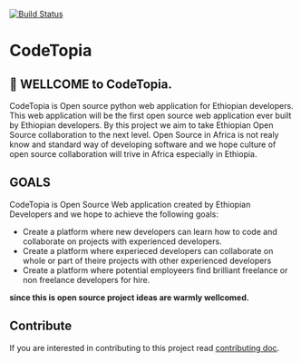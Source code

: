 [![Build Status](https://travis-ci.com/endalk200/CodeTopia.svg?branch=master)](https://travis-ci.com/endalk200/CodeTopia)

# CodeTopia

## :vulcan_salute: WELLCOME to CodeTopia.

CodeTopia is Open source python web application for Ethiopian developers. This web application will be the first open source web application ever built by Ethiopian developers. By this project we aim to take Ethiopian Open Source collaboration to the next level. Open Source in Africa is not realy know and standard way of developing software and we hope culture of open source collaboration will trive in Africa especially in Ethiopia.

## GOALS

CodeTopia is Open Source Web application created by Ethiopian Developers and we hope to achieve the following goals:

* Create a platform where new developers can learn how to code and collaborate on projects with experienced developers.
* Create a platform where experieced developers can collaborate on whole or part of theire projects with other experienced developers
* Create a platform where potential employeers find brilliant freelance or non freelance developers for hire.

**since this is open source project ideas are warmly wellcomed.**

## Contribute

If you are interested in contributing to this project read [contributing doc](https://github.com/endalk200/CodeTopia/blob/master/docs/CONTRIBUTING.md).
